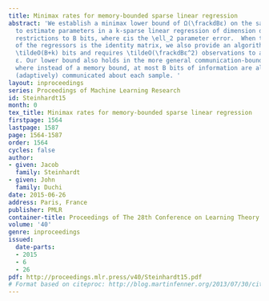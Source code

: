 ```yaml
---
title: Minimax rates for memory-bounded sparse linear regression
abstract: 'We establish a minimax lower bound of Ω(\frackdBε) on the sample size needed
  to estimate parameters in a k-sparse linear regression of dimension d under memory
  restrictions to B bits, where εis the \ell_2 parameter error.  When the covariance
  of the regressors is the identity matrix, we also provide an algorithm that uses
  \tildeO(B+k) bits and requires \tildeO(\frackdBε^2) observations to achieve error
  ε. Our lower bound also holds in the more general communication-bounded setting,
  where instead of a memory bound, at most B bits of information are allowed to be
  (adaptively) communicated about each sample. '
layout: inproceedings
series: Proceedings of Machine Learning Research
id: Steinhardt15
month: 0
tex_title: Minimax rates for memory-bounded sparse linear regression
firstpage: 1564
lastpage: 1587
page: 1564-1587
order: 1564
cycles: false
author:
- given: Jacob
  family: Steinhardt
- given: John
  family: Duchi
date: 2015-06-26
address: Paris, France
publisher: PMLR
container-title: Proceedings of The 28th Conference on Learning Theory
volume: '40'
genre: inproceedings
issued:
  date-parts:
  - 2015
  - 6
  - 26
pdf: http://proceedings.mlr.press/v40/Steinhardt15.pdf
# Format based on citeproc: http://blog.martinfenner.org/2013/07/30/citeproc-yaml-for-bibliographies/
---
```

